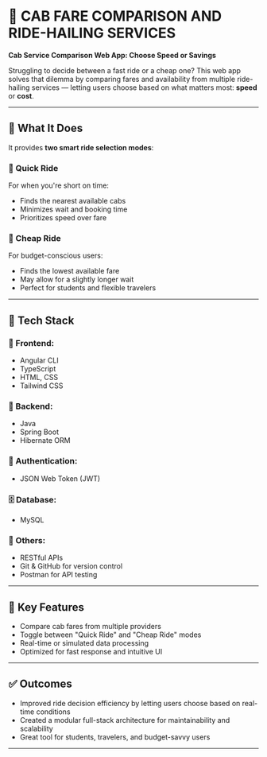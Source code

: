 # 🚕 CAB FARE COMPARISON AND RIDE-HAILING SERVICES  
**Cab Service Comparison Web App: Choose Speed or Savings**

Struggling to decide between a fast ride or a cheap one? This web app solves that dilemma by comparing fares and availability from multiple ride-hailing services — letting users choose based on what matters most: **speed** or **cost**.

---

## 🔧 What It Does

It provides **two smart ride selection modes**:

### 🔹 Quick Ride  
For when you're short on time:
- Finds the nearest available cabs
- Minimizes wait and booking time
- Prioritizes speed over fare

### 🔹 Cheap Ride  
For budget-conscious users:
- Finds the lowest available fare
- May allow for a slightly longer wait
- Perfect for students and flexible travelers

---

## 🧱 Tech Stack

### 🚀 Frontend:
- Angular CLI
- TypeScript
- HTML, CSS
- Tailwind CSS

### 🧩 Backend:
- Java
- Spring Boot
- Hibernate ORM

### 🔐 Authentication:
- JSON Web Token (JWT)

### 🗄️ Database:
- MySQL

### 🧰 Others:
- RESTful APIs
- Git & GitHub for version control
- Postman for API testing


---

## 🎯 Key Features

- Compare cab fares from multiple providers
- Toggle between "Quick Ride" and "Cheap Ride" modes
- Real-time or simulated data processing
- Optimized for fast response and intuitive UI

---

## ✅ Outcomes

- Improved ride decision efficiency by letting users choose based on real-time conditions
- Created a modular full-stack architecture for maintainability and scalability
- Great tool for students, travelers, and budget-savvy users

---
